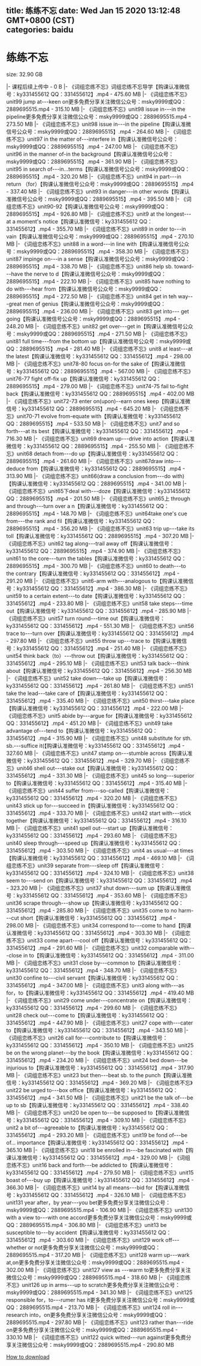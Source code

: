 
title: 练练不忘
date: Wed Jan 15 2020 13:12:48 GMT+0800 (CST)    
categories: baidu
---

# 练练不忘
size: 32.90 GB
 
 
|- 课程后续上传中 - 0 B
|- 《词组恋练不忘》词组恋练不忘导学【购课认准微信号：ky331455612  QQ：331455612】.mp4 - 475.60 MB
|- 《词组恋练不忘》unit99 jump at---keen on更多免费分享关注微信公众号：msky9999或QQ：2889695515.mp4 - 315.10 MB
|- 《词组恋练不忘》unit98 issue in---in the pipeline更多免费分享关注微信公众号：msky9999或QQ：2889695515.mp4 - 273.50 MB
|- 《词组恋练不忘》unit98 issue in---in the pipeline【购课认准微信号公众号：msky9999或QQ：2889695515】.mp4 - 264.60 MB
|- 《词组恋练不忘》unit97 in the matter of---interfere in【购课认准微信号公众号：msky9999或QQ：2889695515】.mp4 - 247.00 MB
|- 《词组恋练不忘》unit96 in the manner of-in the background【购课认准微信号公众号：msky9999或QQ：2889695515】.mp4 - 361.90 MB
|- 《词组恋练不忘》unit95 in search of---in...terms【购课认准微信号公众号：msky9999或QQ：2889695515】.mp4 - 320.20 MB
|- 《词组恋练不忘》unit94 in part---in return （for）【购课认准微信号公众号：msky9999或QQ：2889695515】.mp4 - 337.40 MB
|- 《词组恋练不忘》unit93 in danger---in other words【购课认准微信号公众号：msky9999或QQ：2889695515】.mp4 - 395.50 MB
|- 《词组恋练不忘》unit90-92【购课认准微信号公众号：msky9999或QQ：2889695515】.mp4 - 926.80 MB
|- 《词组恋练不忘》unit9 at the longest---at a moment's notice【购课认准微信号：ky331455612  QQ：331455612】.mp4 - 355.70 MB
|- 《词组恋练不忘》unit89 in order to---in vain【购课认准微信号公众号：msky9999或QQ：2889695515】.mp4 - 270.10 MB
|- 《词组恋练不忘》unit88 in a word---in line with【购课认准微信号公众号：msky9999或QQ：2889695515】.mp4 - 358.30 MB
|- 《词组恋练不忘》unit87 impinge on---in a sense【购课认准微信号公众号：msky9999或QQ：2889695515】.mp4 - 338.70 MB
|- 《词组恋练不忘》unit86 help sb. toward---have the nerve to d【购课认准微信号公众号：msky9999或QQ：2889695515】.mp4 - 222.10 MB
|- 《词组恋练不忘》unit85 have nothing to do with---hear from【购课认准微信号公众号：msky9999或QQ：2889695515】.mp4 - 272.50 MB
|- 《词组恋练不忘》unit84 get in teh way---great men of genius【购课认准微信号公众号：msky9999或QQ：2889695515】.mp4 - 236.00 MB
|- 《词组恋练不忘》unit83 get into--- get going【购课认准微信号公众号：msky9999或QQ：2889695515】.mp4 - 248.20 MB
|- 《词组恋练不忘》unit82 get over---get in【购课认准微信号公众号：msky9999或QQ：2889695515】.mp4 - 271.50 MB
|- 《词组恋练不忘》unit81 full time---from the bottom up【购课认准微信号公众号：msky9999或QQ：2889695515】.mp4 - 281.40 MB
|- 《词组恋练不忘》unit8 at least---at the latest【购课认准微信号：ky331455612  QQ：331455612】.mp4 - 298.00 MB
|- 《词组恋练不忘》unit78-80 focus on-for the sake of【购课认准微信号：ky331455612  QQ：2889695515】.mp4 - 567.00 MB
|- 《词组恋练不忘》unit76-77 fight off-fix up【购课认准微信号：ky331455612  QQ：2889695515】.mp4 - 279.00 MB
|- 《词组恋练不忘》unit74-75 fail to-fight back【购课认准微信号：ky331455612  QQ：2889695515】.mp4 - 402.00 MB
|- 《词组恋练不忘》unit72-73 enter on(upon)--earn ones keep【购课认准微信号：ky331455612  QQ：2889695515】.mp4 - 645.20 MB
|- 《词组恋练不忘》unit70-71 evolve from-equate with【购课认准微信号：ky331455612  QQ：2889695515】.mp4 - 533.50 MB
|- 《词组恋练不忘》unit7 and so forth---at its best【购课认准微信号：ky331455612  QQ：331455612】.mp4 - 716.30 MB
|- 《词组恋练不忘》unit69 dream up---drive into action【购课认准微信号：ky331455612  QQ：2889695515】.mp4 - 255.50 MB
|- 《词组恋练不忘》unit68 detach from---do up【购课认准微信号：ky331455612  QQ：2889695515】.mp4 - 261.60 MB
|- 《词组恋练不忘》unit67draw into---deduce from【购课认准微信号：ky331455612  QQ：2889695515】.mp4 - 313.90 MB
|- 《词组恋练不忘》unit66(draw a conclusion from---do with)【购课认准微信号：ky331455612  QQ：2889695515】.mp4 - 341.00 MB
|- 《词组恋练不忘》unit65下deal with---doze【购课认准微信号：ky331455612  QQ：2889695515】.mp4 - 201.50 MB
|- 《词组恋练不忘》unit65上 through and through---turn over a n【购课认准微信号：ky331455612  QQ：2889695515】.mp4 - 148.70 MB
|- 《词组恋练不忘》unit64take one's cue from---the rank and fil【购课认准微信号：ky331455612  QQ：2889695515】.mp4 - 356.20 MB
|- 《词组恋练不忘》unit63 trip  up---take its toll【购课认准微信号：ky331455612  QQ：2889695515】.mp4 - 307.20 MB
|- 《词组恋练不忘》unit62 tag along---trail away off【购课认准微信号：ky331455612  QQ：2889695515】.mp4 - 374.90 MB
|- 《词组恋练不忘》unit61 to the core---turn the tables【购课认准微信号：ky331455612  QQ：2889695515】.mp4 - 300.70 MB
|- 《词组恋练不忘》unit60 to death---to the contrary【购课认准微信号：ky331455612  QQ：331455612】.mp4 - 291.20 MB
|- 《词组恋练不忘》unit6-arm with---analogous to【购课认准微信号：ky331455612  QQ：331455612】.mp4 - 386.30 MB
|- 《词组恋练不忘》unit59 to a certain extent---to date【购课认准微信号：ky331455612  QQ：331455612】.mp4 - 233.80 MB
|- 《词组恋练不忘》unit58 take steps---time out【购课认准微信号：ky331455612  QQ：331455612】.mp4 - 285.90 MB
|- 《词组恋练不忘》unit57 turn round---time out【购课认准微信号：ky331455612  QQ：331455612】.mp4 - 551.30 MB
|- 《词组恋练不忘》unit56 trace to---turn over【购课认准微信号：ky331455612  QQ：331455612】.mp4 - 297.80 MB
|- 《词组恋练不忘》unit55 throw up---trace to【购课认准微信号：ky331455612  QQ：331455612】.mp4 - 251.40 MB
|- 《词组恋练不忘》unit54 think back（to）---throw out【购课认准微信号：ky331455612  QQ：331455612】.mp4 - 295.10 MB
|- 《词组恋练不忘》unit53 talk back---think about【购课认准微信号：ky331455612  QQ：331455612】.mp4 - 256.30 MB
|- 《词组恋练不忘》unit52 take down---take up【购课认准微信号：ky331455612  QQ：331455612】.mp4 - 261.80 MB
|- 《词组恋练不忘》unit51 take the lead---take care of【购课认准微信号：ky331455612  QQ：331455612】.mp4 - 335.40 MB
|- 《词组恋练不忘》unit50 thirst---take place【购课认准微信号：ky331455612  QQ：331455612】.mp4 - 222.00 MB
|- 《词组恋练不忘》unit5 abide  by---argue for【购课认准微信号：ky331455612  QQ：331455612】.mp4 - 451.20 MB
|- 《词组恋练不忘》unit49 take advantage of---tend to【购课认准微信号：ky331455612  QQ：331455612】.mp4 - 315.90 MB
|- 《词组恋练不忘》unit48 substitute for sth. sb.---suffice it(【购课认准微信号：ky331455612  QQ：331455612】.mp4 - 327.60 MB
|- 《词组恋练不忘》unit47 stamp on---stumble across【购课认准微信号：ky331455612  QQ：331455612】.mp4 - 329.70 MB
|- 《词组恋练不忘》unit46 shell out---stake out【购课认准微信号：ky331455612  QQ：331455612】.mp4 - 331.30 MB
|- 《词组恋练不忘》unit45 so long---superior to【购课认准微信号：ky331455612  QQ：331455612】.mp4 - 315.40 MB
|- 《词组恋练不忘》unit44 suffer from---so-called【购课认准微信号：ky331455612  QQ：331455612】.mp4 - 320.20 MB
|- 《词组恋练不忘》unit43 stick up for---succeed in【购课认准微信号：ky331455612  QQ：331455612】.mp4 - 333.70 MB
|- 《词组恋练不忘》unit42 start with---stick together【购课认准微信号：ky331455612  QQ：331455612】.mp4 - 316.10 MB
|- 《词组恋练不忘》unit41 spell out---start up【购课认准微信号：ky331455612  QQ：331455612】.mp4 - 293.60 MB
|- 《词组恋练不忘》unit40 sleep through---speed  up【购课认准微信号：ky331455612  QQ：331455612】.mp4 - 303.50 MB
|- 《词组恋练不忘》unit4 as usual---at times【购课认准微信号：ky331455612  QQ：331455612】.mp4 - 469.10 MB
|- 《词组恋练不忘》unit39 separate from---sleep off【购课认准微信号：ky331455612  QQ：331455612】.mp4 - 324.10 MB
|- 《词组恋练不忘》unit38 seem to---send on【购课认准微信号：ky331455612  QQ：331455612】.mp4 - 323.20 MB
|- 《词组恋练不忘》unit37 shut down---sum up【购课认准微信号：ky331455612  QQ：331455612】.mp4 - 353.60 MB
|- 《词组恋练不忘》unit36 scrape through---show up【购课认准微信号：ky331455612  QQ：331455612】.mp4 - 285.80 MB
|- 《词组恋练不忘》unit35 come to no harm---cut short【购课认准微信号：ky331455612  QQ：331455612】.mp4 - 298.00 MB
|- 《词组恋练不忘》unit34 correspond to---come to hand【购课认准微信号：ky331455612  QQ：331455612】.mp4 - 303.30 MB
|- 《词组恋练不忘》unit33 come apart---cool off【购课认准微信号：ky331455612  QQ：331455612】.mp4 - 291.60 MB
|- 《词组恋练不忘》unit32 comparable with---close in to【购课认准微信号：ky331455612  QQ：331455612】.mp4 - 311.00 MB
|- 《词组恋练不忘》unit31 close by---common to【购课认准微信号：ky331455612  QQ：331455612】.mp4 - 348.70 MB
|- 《词组恋练不忘》unit30 confine to---civil servant【购课认准微信号：ky331455612  QQ：331455612】.mp4 - 347.00 MB
|- 《词组恋练不忘》unit3 along with---as for，to【购课认准微信号：ky331455612  QQ：331455612】.mp4 - 419.40 MB
|- 《词组恋练不忘》unit29 come under---concentrate on【购课认准微信号：ky331455612  QQ：331455612】.mp4 - 299.60 MB
|- 《词组恋练不忘》unit28 check out---come to【购课认准微信号：ky331455612  QQ：331455612】.mp4 - 447.90 MB
|- 《词组恋练不忘》unit27 cope with---cater to【购课认准微信号：ky331455612  QQ：331455612】.mp4 - 343.50 MB
|- 《词组恋练不忘》unit26 call for---contribute to【购课认准微信号：ky331455612  QQ：331455612】.mp4 - 350.10 MB
|- 《词组恋练不忘》unit25 be on the wrong planet---by the book【购课认准微信号：ky331455612  QQ：331455612】.mp4 - 234.20 MB
|- 《词组恋练不忘》unit24 bed down---be injurious to【购课认准微信号：ky331455612  QQ：331455612】.mp4 - 317.90 MB
|- 《词组恋练不忘》unit23 but then---beat sb. to the punch【购课认准微信号：ky331455612  QQ：331455612】.mp4 - 369.20 MB
|- 《词组恋练不忘》unit22 be urged to---box office【购课认准微信号：ky331455612  QQ：331455612】.mp4 - 341.50 MB
|- 《词组恋练不忘》unit21 be the talk of---be up to sb【购课认准微信号：ky331455612  QQ：331455612】.mp4 - 338.40 MB
|- 《词组恋练不忘》unit20 be open to---be supposed to【购课认准微信号：ky331455612  QQ：331455612】.mp4 - 309.10 MB
|- 《词组恋练不忘》unit2 a bit of---agreeable to【购课认准微信号：ky331455612  QQ：331455612】.mp4 - 293.20 MB
|- 《词组恋练不忘》unit19 be fond of---be of... importance【购课认准微信号：ky331455612  QQ：331455612】.mp4 - 365.10 MB
|- 《词组恋练不忘》unit18 be enrolled in---be fascinated with【购课认准微信号：ky331455612  QQ：331455612】.mp4 - 329.00 MB
|- 《词组恋练不忘》unit16 back and forth---be addicted to【购课认准微信号：ky331455612  QQ：331455612】.mp4 - 279.50 MB
|- 《词组恋练不忘》unit15 boast of---buy up【购课认准微信号：ky331455612  QQ：331455612】.mp4 - 366.30 MB
|- 《词组恋练不忘》unit14 by all means---bid for【购课认准微信号：ky331455612  QQ：331455612】.mp4 - 326.10 MB
|- 《词组恋练不忘》unit131 year after，by year---you bet更多免费分享关注微信公众号：msky9999或QQ：2889695515.mp4 - 106.90 MB
|- 《词组恋练不忘》unit130 with a view to---with one accord更多免费分享关注微信公众号：msky9999或QQ：2889695515.mp4 - 306.80 MB
|- 《词组恋练不忘》unit13 be susceptible to---by accident【购课认准微信号：ky331455612  QQ：331455612】.mp4 - 303.60 MB
|- 《词组恋练不忘》unit129 work off---whether or not更多免费分享关注微信公众号：msky9999或QQ：2889695515.mp4 - 317.20 MB
|- 《词组恋练不忘》unit128 warm up---wark at,on更多免费分享关注微信公众号：msky9999或QQ：2889695515.mp4 - 302.00 MB
|- 《词组恋练不忘》unit127 view as ---warm to更多免费分享关注微信公众号：msky9999或QQ：2889695515.mp4 - 318.60 MB
|- 《词组恋练不忘》unit126 up in arms---up to scratch更多免费分享关注微信公众号：msky9999或QQ：2889695515.mp4 - 341.30 MB
|- 《词组恋练不忘》unit125 responsible for，to---rumer has it更多免费分享关注微信公众号：msky9999或QQ：2889695515.mp4 - 213.70 MB
|- 《词组恋练不忘》unit124 roll in---research into，on更多免费分享关注微信公众号：msky9999或QQ：2889695515.mp4 - 297.80 MB
|- 《词组恋练不忘》unit123 rather than---ride on更多免费分享关注微信公众号：msky9999或QQ：2889695515.mp4 - 330.10 MB
|- 《词组恋练不忘》unit122 quick witted---run against更多免费分享关注微信公众号：msky9999或QQ：2889695515.mp4 - 290.80 MB

[How to download](https://bpcam.bemobtrk.com/go/2ceec3aa-1ca2-46d6-b9ff-aaa5c184517c?jno=236)
